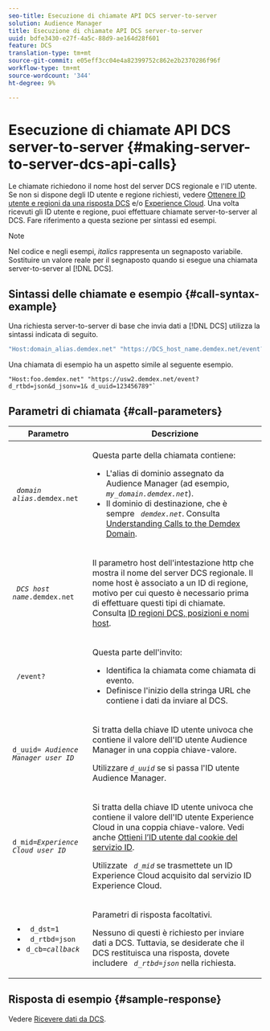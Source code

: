 ```yaml
---
seo-title: Esecuzione di chiamate API DCS server-to-server
solution: Audience Manager
title: Esecuzione di chiamate API DCS server-to-server
uuid: bdfe3430-e27f-4a5c-88d9-ae164d28f601
feature: DCS
translation-type: tm+mt
source-git-commit: e05eff3cc04e4a82399752c862e2b2370286f96f
workflow-type: tm+mt
source-wordcount: '344'
ht-degree: 9%

---
```



# Esecuzione di chiamate API DCS server-to-server {#making-server-to-server-dcs-api-calls}

Le chiamate richiedono il nome host del server DCS regionale e l&#39;ID utente. Se non si dispone degli ID utente e regione richiesti, vedere [Ottenere ID utente e regioni da una risposta DCS](/help/using/api/dcs-intro/dcs-s2s/dcs-aam-ids.md) e/o [ Experience Cloud](/help/using/api/dcs-intro/dcs-s2s/dcs-mcid-ids.md). Una volta ricevuti gli ID utente e regione, puoi effettuare chiamate server-to-server al DCS. Fare riferimento a questa sezione per sintassi ed esempi.

>[!NOTE]
>
>Nel codice e negli esempi, *italics* rappresenta un segnaposto variabile. Sostituire un valore reale per il segnaposto quando si esegue una chiamata server-to-server al [!DNL DCS].

## Sintassi delle chiamate e esempio {#call-syntax-example}

Una richiesta server-to-server di base che invia dati a [!DNL DCS] utilizza la sintassi indicata di seguito.

```js
"Host:domain_alias.demdex.net" "https://DCS_host_name.demdex.net/event?d_rtbd=json&d_jsonv=1&d_uuid=userID
```

Una chiamata di esempio ha un aspetto simile al seguente esempio.

```
"Host:foo.demdex.net" "https://usw2.demdex.net/event?d_rtbd=json&d_jsonv=1& d_uuid=123456789"`
```

## Parametri di chiamata {#call-parameters}

<table id="table_3AF4466009B64F0C9CBE7904A4096E0C"> 
 <thead> 
  <tr> 
   <th colname="col1" class="entry"> Parametro </th> 
   <th colname="col2" class="entry"> Descrizione </th> 
  </tr> 
 </thead>
 <tbody> 
  <tr> 
   <td colname="col1"> <p><code> <i>domain alias</i>.demdex.net</code> </p> </td> 
   <td colname="col2"> <p>Questa parte della chiamata contiene: </p> <p> 
     <ul id="ul_3EDA9C7BA6794D06BCB07A75A9BD2372"> 
      <li id="li_74624CA78D6F4536A8164AE1FA1DECB9">L'alias di dominio assegnato da <span class="keyword">  Audience Manager</span> (ad esempio, <i><code> my_domain.demdex.net</code></i>). </li> 
      <li id="li_08ABE91CA247403AA480B3FB4BEF83BA">Il dominio di destinazione, che è sempre <i><code> demdex.net</code></i>. Consulta <a href="../../../reference/demdex-calls.md">Understanding Calls to the Demdex Domain</a>. </li> 
     </ul> </p> </td> 
  </tr> 
  <tr> 
   <td colname="col1"> <p><code> <i>DCS host name</i>.demdex.net</code> </p> </td> 
   <td colname="col2"> <p>Il parametro host dell'intestazione http che mostra il nome del server <span class="wintitle"> DCS</span> regionale. Il nome host è associato a un ID di regione, motivo per cui questo è necessario prima di effettuare questi tipi di chiamate. Consulta <a href="../../../api/dcs-intro/dcs-api-reference/dcs-regions.md">ID regioni DCS, posizioni e nomi host</a>. </p> </td> 
  </tr> 
  <tr> 
   <td colname="col1"> <p><code> /event?</code> </p> </td> 
   <td colname="col2"> <p>Questa parte dell'invito: </p> <p> 
     <ul id="ul_6332444A305A4F12A7CBE471CA508516"> 
      <li id="li_1C5C111B2B0E4621B3FC0C20D6516041">Identifica la chiamata come chiamata di evento. </li> 
      <li id="li_DBCE9B1C70604A629ECD7AC0A9052198">Definisce l'inizio della stringa URL che contiene i dati da inviare al DCS. </li> 
     </ul> </p> </td> 
  </tr> 
  <tr> 
   <td colname="col1"> <p><code>d_uuid= <i>Audience Manager user ID</i></code> </p> </td> 
   <td colname="col2"> <p>Si tratta della chiave ID utente univoca che contiene il valore dell'ID utente <span class="keyword">  Audience Manager</span> in una coppia chiave-valore. </p> <p>Utilizzare <code><i>d_uuid</i></code> se si passa l'ID utente <span class="keyword">  Audience Manager</span>. </p> </td>
  </tr> 
  <tr> 
   <td colname="col1"> <p><code>d_mid=<i>Experience Cloud user ID</i></code> </p> </td> 
   <td colname="col2"> <p>Si tratta della chiave ID utente univoca che contiene il valore dell'ID utente <span class="keyword">  Experience Cloud</span> in una coppia chiave-valore. Vedi anche <a href="../../../api/dcs-intro/dcs-s2s/dcs-mcid-ids.md#get-user-ids-from-service-cookie"> Ottieni l’ID utente dal cookie del servizio ID</a>. </p> <p>Utilizzate <i><code> d_mid</code></i> se trasmettete un ID <span class="keyword">  Experience Cloud</span> acquisito dal servizio ID <span class="keyword">  Experience Cloud</span>. </p> </td> 
  </tr> 
  <tr> 
   <td colname="col1"> <p> 
     <ul id="ul_36E2C1A0538D4D2C94DFC1335720A524"> 
      <li id="li_8902EED431CE4F0189A94868FA52DB1F"><code> d_dst=1</code> </li> 
      <li id="li_4B6B29499D444E31808DE0A9AA0442D0"><code> d_rtbd=json</code> </li> 
      <li id="li_3430CD0438604B83BE6437E6EC480816"><code>d_cb=<i>callback</i></code> </li> 
     </ul> </p> </td> 
   <td colname="col2"> <p>Parametri di risposta facoltativi. </p> <p> Nessuno di questi è richiesto per inviare dati a <span class="wintitle"> DCS</span>. Tuttavia, se desiderate che il <span class="wintitle"> DCS</span> restituisca una risposta, dovete includere <i><code> d_rtbd=json</code></i> nella richiesta. </p> </td> 
  </tr> 
 </tbody> 
</table>

## Risposta di esempio {#sample-response}

Vedere [Ricevere dati da DCS](../../../api/dcs-intro/dcs-event-calls/dcs-url-receive.md).
